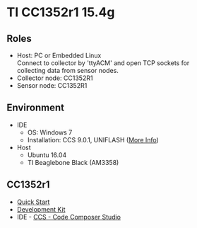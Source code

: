 TI CC1352r1 15.4g
===  

Roles
---
- Host: PC or Embedded Linux    
  Connect to collector by 'ttyACM' and open TCP sockets for     
  collecting data from sensor nodes.     
- Collector node: CC1352R1    
- Sensor node: CC1352R1    

Environment
---   
- IDE
  - OS: Windows 7
  - Installation: CCS 9.0.1, UNIFLASH ([More Info](ide.md))    
- Host
  - Ubuntu 16.04
  - TI Beaglebone Black (AM3358)

CC1352r1
---
- [Quick Start](http://www.ti.com/lit/ml/swru525d/swru525d.pdf)    
- [Development Kit](http://www.ti.com/tool/LAUNCHXL-CC1352R1)    
- IDE - [CCS - Code Composer Studio](http://software-dl.ti.com/ccs/esd/documents/ccs_downloads.html)     
